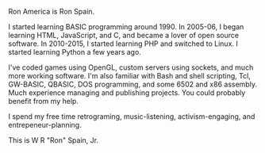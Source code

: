 Ron America is Ron Spain.

I started learning BASIC programming around 1990.
In 2005-06, I began learning HTML, JavaScript, and C, and became a lover of open source software.
In 2010-2015, I started learning PHP and switched to Linux.
I started learning Python a few years ago.

I've coded games using OpenGL, custom servers using sockets, and much more working software.
I'm also familiar with Bash and shell scripting, Tcl, GW-BASIC, QBASIC, DOS programming, and some 6502 and x86 assembly.
Much experience managing and publishing projects.
You could probably benefit from my help.

I spend my free time retrograming, music-listening, activism-engaging, and entrepeneur-planning.

This is W R "Ron" Spain, Jr.
